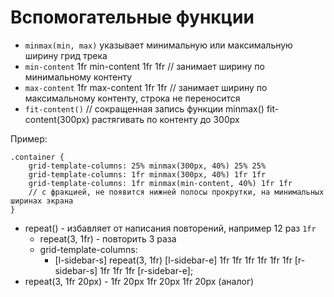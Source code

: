 # Вспомогательные функции
- `minmax(min, max)` указывает минимальную или максимальную ширину грид трека
- `min-content`
    1fr min-content 1fr 1fr // занимает ширину по минимальному контенту
- `max-content`
    1fr max-content 1fr 1fr // занимает ширину по максимальному контенту, строка не переносится
- `fit-content()` // сокращенная запись функции minmax()
    fit-content(300px) растягивать по контенту до 300px

Пример:

    .container {
        grid-template-columns: 25% minmax(300px, 40%) 25% 25%
        grid-template-columns: 1fr minmax(300px, 40%) 1fr 1fr
        grid-template-columns: 1fr minmax(min-content, 40%) 1fr 1fr
        // с фракцией, не появится нижней полосы прокрутки, на минимальных ширинах экрана
    }

- repeat() - избавляет от написания повторений, например 12 раз `1fr`
    - repeat(3, 1fr) - повторить 3 раза
    - grid-template-columns:
        - [l-sidebar-s] repeat(3, 1fr) [l-sidebar-e] 1fr 1fr 1fr 1fr 1fr 1fr [r-sidebar-s] 1fr 1fr 1fr [r-sidebar-e];
- repeat(3, 1fr 20px) - 1fr 20px 1fr 20px 1fr 20px (аналог)